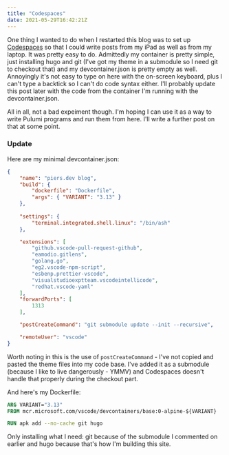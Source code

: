 ```yaml
---
title: "Codespaces"
date: 2021-05-29T16:42:21Z
---
```


One thing I wanted to do when I restarted this blog was to set up [Codespaces](https://github.com/features/codespaces) so that I could write posts from my iPad as well as from my laptop. It was pretty easy to do. Admittedly my container is pretty simple, just installing hugo and git (I've got my theme in a submodule so I need git to checkout that) and my devcontainer.json is pretty empty as well. Annoyingly it's not easy to type on here with the on-screen keyboard, plus I can't type a backtick so I can't do code syntax either. I'll probably update this post later with the code from the container I'm running with the devcontainer.json.

All in all, not a bad expeiment though. I'm hoping I can use it as a way to write Pulumi programs and run them from here. I'll write a further post on that at some point.

### Update

Here are my minimal devcontainer.json:

```json
{
	"name": "piers.dev blog",
	"build": {
		"dockerfile": "Dockerfile",
		"args": { "VARIANT": "3.13" }
	},
	
	"settings": {
		"terminal.integrated.shell.linux": "/bin/ash"
	},

	"extensions": [
		"github.vscode-pull-request-github",
		"eamodio.gitlens",
		"golang.go",
		"eg2.vscode-npm-script",
		"esbenp.prettier-vscode",
		"visualstudioexptteam.vscodeintellicode",
		"redhat.vscode-yaml"
	],
	"forwardPorts": [
		1313
	],

	"postCreateCommand": "git submodule update --init --recursive",

	"remoteUser": "vscode"
}
```

Worth noting in this is the use of `postCreateCommand` - I've not copied and pasted the theme files into my code base. I've added it as a submodule (because I like to live dangerously - YMMV) and Codespaces doesn't handle that properly during the checkout part.

And here's my Dockerfile:

```dockerfile
ARG VARIANT="3.13"
FROM mcr.microsoft.com/vscode/devcontainers/base:0-alpine-${VARIANT}

RUN apk add --no-cache git hugo
```

Only installing what I need: git because of the submodule I commented on earlier and hugo because that's how I'm building this site.